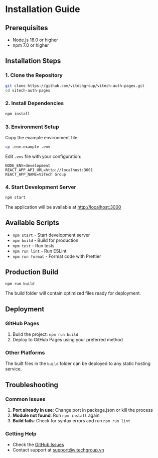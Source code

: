 # Installation Guide

## Prerequisites

- Node.js 16.0 or higher
- npm 7.0 or higher

## Installation Steps

### 1. Clone the Repository

```bash
git clone https://github.com/vitechgroup/vitech-auth-pages.git
cd vitech-auth-pages
```

### 2. Install Dependencies

```bash
npm install
```

### 3. Environment Setup

Copy the example environment file:

```bash
cp .env.example .env
```

Edit `.env` file with your configuration:

```env
NODE_ENV=development
REACT_APP_API_URL=http://localhost:3001
REACT_APP_NAME=ViTech Group
```

### 4. Start Development Server

```bash
npm start
```

The application will be available at [http://localhost:3000](http://localhost:3000)

## Available Scripts

- `npm start` - Start development server
- `npm build` - Build for production
- `npm test` - Run tests
- `npm run lint` - Run ESLint
- `npm run format` - Format code with Prettier

## Production Build

```bash
npm run build
```

The build folder will contain optimized files ready for deployment.

## Deployment

### GitHub Pages

1. Build the project: `npm run build`
2. Deploy to GitHub Pages using your preferred method

### Other Platforms

The built files in the `build` folder can be deployed to any static hosting service.

## Troubleshooting

### Common Issues

1. **Port already in use**: Change port in package.json or kill the process
2. **Module not found**: Run `npm install` again
3. **Build fails**: Check for syntax errors and run `npm run lint`

### Getting Help

- Check the [GitHub Issues](https://github.com/vitechgroup/vitech-auth-pages/issues)
- Contact support at support@vitechgroup.vn